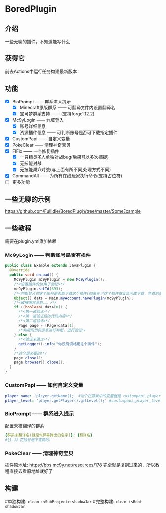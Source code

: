 # BoredPlugin
## 介绍
一些无聊的插件，不知道能写什么
## 获得它
前去Actions中运行任务构建最新版本
## 功能
- [x] BioPrompt —— 群系进入提示
    - [x] Minecraft原版群系 —— 可翻译文件内设置翻译名
    - [x] 宝可梦群系支持 —— (支持forge1.12.2)
- [x] Mc9yLogin —— 九域登入
  - [x] 账号详细信息
  - [x] 资源插件信息 —— 可判断账号是否可下载指定插件
- [x] CustomPapi —— 自定义变量
- [x] PokeClear —— 清理神奇宝贝
- [x] FIFix —— 一个修复插件
  - [x] 一只精灵多人单独对战bug(后果可以多次捕捉)
  - [x] 无技能对战
  - [x] 无技能巢穴对战(与上面有所不同,处理方式不同)
- [x] CommandAll —— 为所有在线玩家执行命令(支持占位符)
- [ ] 更多功能
## 一些无聊的示例
<https://github.com/FullIdle/BoredPlugin/tree/master/SomeExample>
## 一些教程
需要在plugin.yml添加依赖
### Mc9yLogin —— 判断账号是否有插件
```java
public class Example extends JavaPlugin {
  @Override
  public void onLoad() {
    Mc9yPlugin mc9yPlugin = new Mc9yPlugin();
    /*<设置插件的id用于验证>*/
    mc9yPlugin.setId(693);
    /*<判断登入的这个账号是否能下载这个插件(如果买了这个插件就会显示成下载，免费的插件永远为true)>*/
    Object[] data = Main.myAccount.havePlugin(mc9yPlugin);
    /*<破解很容易的。。。>*/
    if ((boolean) data[0]) {
      /*<第一道验证>*/
      /*<第一道验证后的代码内容>*/
      /*<第二道验证>*/
      Page page = (Page)data[1];
      /*利用网页的信息进行判断，进行验证*/
    } else {
      /*<验证未通过>*/
      getLogger().info("你没有资格用这个插件");
    }
    /*这个是必要的!*/
    page.close();
    page.browser().close();
  }
}
```
### CustomPapi —— 如何自定义变量
```yaml
player_name: 'player.getName();' #这个在游戏中的变量就是 custompapi_player_name
player_level: 'player.getPlayer().getLevel();' #custompapi_player_level 由于传入的player是OfflinePlayer类型所以需要用一次getPlayer()
```
### BioPrompt —— 群系进入提示
配置未被翻译的群系
```yaml
{群系未翻译名(就是你屏幕弹出的名字)}: {翻译名}
#{}-》》花括号是不需要的!
```
### PokeClear —— 清理神奇宝贝
插件原地址: <https://bbs.mc9y.net/resources/178>
完全就是复刻过来的，所以教程直接去看原地址就好了
## 构建
#单独构建: ``` clean :<SubProject>:shadowJar ```
#完整构建: ```clean isRoot shadowJar```
